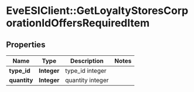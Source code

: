 # EveESIClient::GetLoyaltyStoresCorporationIdOffersRequiredItem

## Properties
Name | Type | Description | Notes
------------ | ------------- | ------------- | -------------
**type_id** | **Integer** | type_id integer | 
**quantity** | **Integer** | quantity integer | 


